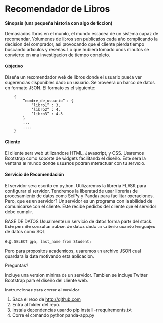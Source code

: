


# Recomendador de Libros                

####  Sinopsis (una pequeña historia con algo de ficcion)

Demasiados libros en el mundo, el mundo escacea de un sistema capaz de
recomendar. Volumenes de libros son publicados cada año complicando
la decision del comprador, asi provocando que el cliente
pierda tiempo buscando articulos y reseñas. Lo que hubiera tomado unos 
minutos se convierte en una investigacion de tiempo completo.


#### Objetivo
Diseña un recomendador web de libros donde el usuario pueda ver sugerencias
disponibles dado un usuario. Se proveera un banco de datos en formato JSON. El formato es el siguiente:

```
	{
		“nombre_de_usuario” : {
			“libro1” : 3,
			“libro2” : 4,
			“libro3” : 4.3
		}
		...
		....
	}
```
#### Cliente
El cliente sera web utilizandose HTML, Javascript, y CSS. 
Usaremos Bootstrap como soporte de widgets facilitando el diseño. Este sera la ventana al mundo donde
usuarios podran interactuar con tu servicio.

#### Servicio de Recomendación
El servidor sera escrito en python. Utilizaremos la libreria FLASK para configurar
el servidor. Tendremos la liberatad de usar librerias de procesamiento de datos como
SciPy y Pandas para facilitar operaciones. Pero, que es un servidor? Un servidor es un programa con la abilidad
de comunicarse con el cliente. Este recibe pedidos del cliente que el servidor debe cumplir.

BASE DE DATOS
Usualmente un servicio de datos forma parte del stack. Este permite consultar subset de datos
dado un criterio usando lenguajes de datos como SQL

e.g. `SELECT gpa, last_name from Student;`

Pero para propositos academicos, usaremos un archivo JSON cual guardara la data motivando esta
aplicacion.

Preguntas?

Incluye una version minima de un servidor. Tambien se incluye Twitter Bootstrap para el diseño del cliente web.

Instrucciones para correr el servidor

1) Saca el repo de http://github.com
2) Entra al folder del repo.
3) Instala dependencias usando pip install -r requirements.txt
4) Corre el comando python panda-app.py